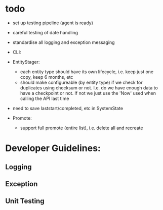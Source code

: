 # todo
- set up testing pipeline (agent is ready)
- careful testing of date handling
- standardise all logging and exception messaging

- CLI:

- EntityStager:
  - each entity type should have its own lifecycle, i.e. keep just one copy, keep 6 months, etc 
  - should make configureable (by entity type) if we check for duplicates using checksum or not.  I.e. do we have
    enough data to have a checkpoint or not.  If not we just use the 'Now' used when calling the API last time
- need to save laststart/completed, etc in SystemState

- Promote:
  - support full promote (entire list), i.e. delete all and recreate

# Developer Guidelines:

## Logging

## Exception

## Unit Testing